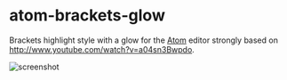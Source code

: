# atom-brackets-glow

Brackets highlight style with a glow for the [Atom](https://atom.io) editor strongly based on http://www.youtube.com/watch?v=a04sn3Bwpdo.

![screenshot](https://f.cloud.github.com/assets/69169/2290250/c35d867a-a017-11e3-86be-cd7c5bf3ff9b.gif)

